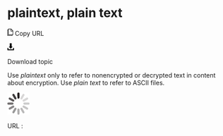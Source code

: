 # plaintext, plain text

![Copy URL](media/plaintext-plain-text/Copy.png)
Copy URL

![Download](media/plaintext-plain-text/Download.png)

Download topic

Use *plaintext* only to refer to nonencrypted or decrypted text in content about encryption. Use *plain text* to refer to ASCII files.

![In progress](media/plaintext-plain-text/activity-large.gif)

URL :
